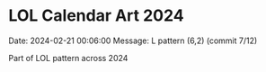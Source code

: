 # LOL Calendar Art 2024

Date: 2024-02-21 00:06:00
Message: L pattern (6,2) (commit 7/12)

Part of LOL pattern across 2024
